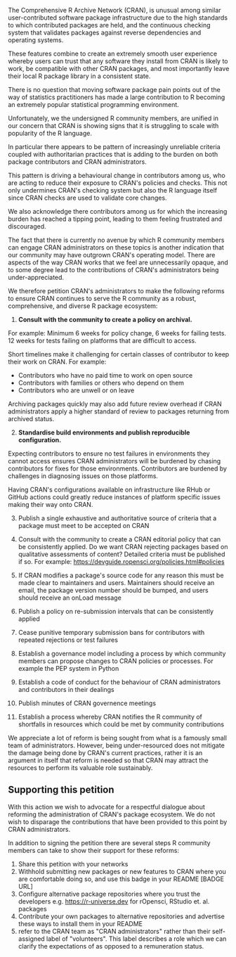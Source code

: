 The Comprehensive R Archive Network (CRAN), is unusual among similar user-contributed software package infrastructure due to the high standards to which contributed packages are held, and the continuous checking system that validates packages against reverse dependencies and operating systems. 

These features combine to create an extremely smooth user experience whereby users can trust that any software they install from CRAN is likely to work, be compatible with other CRAN packages, and most importantly leave their local R package library in a consistent state.

There is no question that moving software package pain points out of the way of statistics practitioners has made a large contribution to R becoming an extremely popular statistical programming environment.

Unfortunately, we the undersigned R community members, are unified in our concern that CRAN is showing signs that it is struggling to scale with popularity of the R language. 

In particular there appears to be pattern of increasingly unreliable criteria coupled with authoritarian practices that is adding to the burden on both package contributors and CRAN administrators.

This pattern is driving a behavioural change in contributors among us, who are acting to reduce their exposure to CRAN's policies and checks. This not only undermines CRAN's checking system but also the R language itself since CRAN checks are used to validate core changes.

We also acknowledge there contributors among us for which the increasing burden has reached a tipping point, leading to them feeling frustrated and discouraged.

The fact that there is currently no avenue by which R community members can engage CRAN administrators on these topics is another indication that our community may have outgrown CRAN's operating model. There are aspects of the way CRAN works that we feel are unnecessarily opaque, and to some degree lead to the contributions of CRAN's administrators being under-appreciated.

We therefore petition CRAN's administrators to make the following reforms to ensure CRAN continues to serve the R community as a robust, comprehensive, and diverse R package ecosystem:

1. **Consult with the community to create a policy on archival.**

For example: Minimum 6 weeks for policy change, 6 weeks for failing tests. 12 weeks for tests failing on platforms that are difficult to access.

Short timelines make it challenging for certain classes of contributor to keep their work on CRAN. For example:

  * Contributors who have no paid time to work on open source
  * Contributors with families or others who depend on them
  * Contributors who are unwell or on leave
  
Archiving packages quickly may also add future review overhead if CRAN administrators apply a higher standard of review to packages returning from archived status. 

2. **Standardise build environments and publish reproducible configuration.**

Expecting contributors to ensure no test failures in environments they cannot access ensures CRAN administrators will be burdened by chasing contributors for fixes for those environments. Contributors are burdened by challenges in diagnosing issues on those platforms.

Having CRAN's configurations available on infrastructure like RHub or GitHub actions could greatly reduce instances of platform specific issues making their way onto CRAN.

3. Publish a single exhaustive and authoritative source of criteria that a package must meet to be accepted on CRAN

4. Consult with the community to create a CRAN editorial policy that can be consistently applied. Do we want CRAN rejecting packages based on qualitative assessments of content? Detailed criteria must be published if so. For example: https://devguide.ropensci.org/policies.html#policies
5. If CRAN modifies a package's source code for any reason this must be made clear to maintainers and users. Maintainers should receive an email, the package version number should be bumped, and users should receive an onLoad message 
6. Publish a policy on re-submission intervals that can be consistently applied 
7. Cease punitive temporary submission bans for contributors with repeated rejections or test failures
8. Establish a governance model including a process by which community members can propose changes to CRAN policies or processes. For example the PEP system in Python
9. Establish a code of conduct for the behaviour of CRAN administrators and contributors in their dealings
10. Publish minutes of CRAN governence meetings
11. Establish a process whereby CRAN notifies the R community of shortfalls in resources which could be met by community contributions 

We appreciate a lot of reform is being sought from what is a famously small team of administrators. However, being under-resourced does not mitigate the damage being done by CRAN's current practices, rather it is an argument in itself that reform is needed so that CRAN may attract the resources to perform its valuable role sustainably.

## Supporting this petition

With this action we wish to advocate for a respectful dialogue about reforming the administration of CRAN's package ecosystem. We do not wish to disparage the contributions that have been provided to this point by CRAN administrators.

In addition to signing the petition there are several steps R community members can take to show their support for these reforms:

1. Share this petition with your networks
2. Withhold submitting new packages or new features to CRAN where you are comfortable doing so, and use this badge in your README [BADGE URL] 
3. Configure alternative package repositories where you trust the developers e.g. https://r-universe.dev for rOpensci, RStudio et. al. packages
4. Contribute your own packages to alternative repositories and advertise these ways to install them in your README
4. refer to the CRAN team as "CRAN administrators" rather than their self-assigned label of "volunteers". This label describes a role which we can clarify the expectations of as opposed to a remuneration status.
